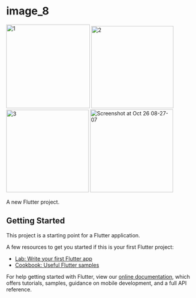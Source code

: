 # image_8

<img width="223" alt="1" src="https://user-images.githubusercontent.com/40392114/67612209-b8f48d80-f7ca-11e9-8f00-9da5c59d7141.png">
<img width="219" alt="2" src="https://user-images.githubusercontent.com/40392114/67612210-b98d2400-f7ca-11e9-991c-7402670b0fe2.png">
<img width="220" alt="3" src="https://user-images.githubusercontent.com/40392114/67612211-b98d2400-f7ca-11e9-8b64-fdb5e6ea67fd.png">
<img width="221" alt="Screenshot at Oct 26 08-27-07" src="https://user-images.githubusercontent.com/40392114/67612212-b98d2400-f7ca-11e9-84d2-d8db3e5d6a5d.png">

A new Flutter project.

## Getting Started

This project is a starting point for a Flutter application.

A few resources to get you started if this is your first Flutter project:

- [Lab: Write your first Flutter app](https://flutter.dev/docs/get-started/codelab)
- [Cookbook: Useful Flutter samples](https://flutter.dev/docs/cookbook)

For help getting started with Flutter, view our
[online documentation](https://flutter.dev/docs), which offers tutorials,
samples, guidance on mobile development, and a full API reference.
